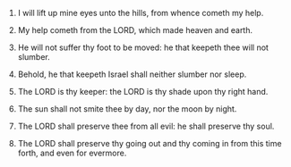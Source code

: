1. I will lift up mine eyes unto the hills, from whence cometh my
help.

2. My help cometh from the LORD, which made heaven and earth.

3. He will not suffer thy foot to be moved: he that keepeth thee
will not slumber.

4. Behold, he that keepeth Israel shall neither slumber nor sleep.

5. The LORD is thy keeper: the LORD is thy shade upon thy right
hand.

6. The sun shall not smite thee by day, nor the moon by night.

7. The LORD shall preserve thee from all evil: he shall preserve
thy soul.

8. The LORD shall preserve thy going out and thy coming in from
this time forth, and even for evermore.